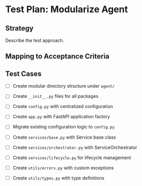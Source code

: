 # Test Plan: Modularize Agent

## Strategy

Describe the test approach.

## Mapping to Acceptance Criteria


## Test Cases

- [ ] Create modular directory structure under `agent/`
- [ ] Create `__init__.py` files for all packages
- [ ] Create `config.py` with centralized configuration
- [ ] Create `app.py` with FastAPI application factory
- [ ] Migrate existing configuration logic to `config.py`
- [ ] Create `services/base.py` with Service base class
- [ ] Create `services/orchestrator.py` with ServiceOrchestrator
- [ ] Create `services/lifecycle.py` for lifecycle management
- [ ] Create `utils/errors.py` with custom exceptions
- [ ] Create `utils/types.py` with type definitions

